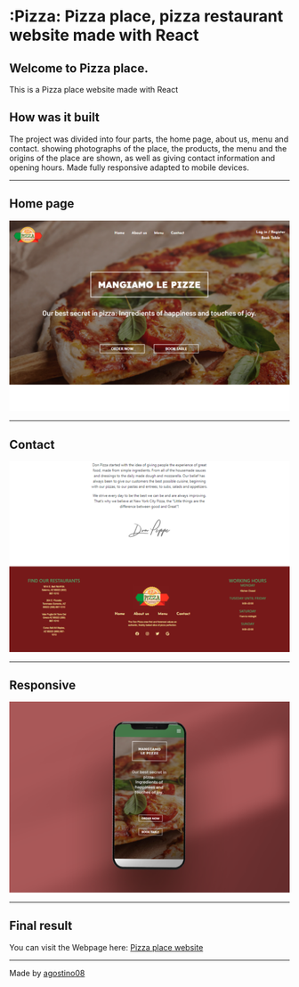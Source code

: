 # :Pizza: Pizza place, pizza restaurant website made with React

 ## Welcome to Pizza place.
 
This is a Pizza place website made with React

## How was it built 

The project was divided into four parts, the home page, about us, menu and contact. showing photographs of the place, the products, the menu and the origins of the place are shown, as well as giving contact information and opening hours. Made fully responsive adapted to mobile devices.

-----
## Home page

![Home](./img/pizza.png)

-----
## Contact

![Home](./img/pizza2.png)

-----

## Responsive

![Home](./img/pizza3.png)


-----
## Final result

You can visit the Webpage here: [Pizza place website](https://main.d1qf6bpwrnz660.amplifyapp.com/)

-----

Made by [agostino08](https://github.com/agostino08)
